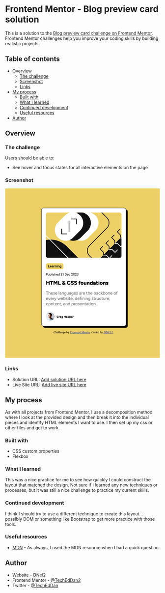 # Frontend Mentor - Blog preview card solution

This is a solution to the [Blog preview card challenge on Frontend Mentor](https://www.frontendmentor.io/challenges/blog-preview-card-ckPaj01IcS). Frontend Mentor challenges help you improve your coding skills by building realistic projects. 

## Table of contents

- [Overview](#overview)
  - [The challenge](#the-challenge)
  - [Screenshot](#screenshot)
  - [Links](#links)
- [My process](#my-process)
  - [Built with](#built-with)
  - [What I learned](#what-i-learned)
  - [Continued development](#continued-development)
  - [Useful resources](#useful-resources)
- [Author](#author)

## Overview

### The challenge

Users should be able to:

- See hover and focus states for all interactive elements on the page

### Screenshot

![](./assets/Screenshot.png)

### Links

- Solution URL: [Add solution URL here](https://github.com/TechEdDan2/Blog-preview-card)
- Live Site URL: [Add live site URL here](https://your-live-site-url.com)

## My process

As with all projects from Frontend Mentor, I use a decomposition method where I look at the provided design and then break it into the individual pieces and identify HTML elements I want to use. I then set up my css or other files and get to work. 

### Built with

- CSS custom properties
- Flexbox

### What I learned

This was a nice practice for me to see how quickly I could construct the layout that matched the design. Not sure if I learned any new techniques or processes, but it was still a nice challenge to practice my current skills. 

### Continued development

I think I should try to use a different technique to create this layout... possibly DOM or something like Bootstrap to get more practice with those tools.  

### Useful resources

- [MDN](https://developer.mozilla.org/en-US/) - As always, I used the MDN resource when I had a quick question.

## Author

- Website - [DNel2](https://github.com/TechEdDan2)
- Frontend Mentor - [@TechEdDan2](https://www.frontendmentor.io/profile/TechEdDan2)
- Twitter - [@TechEdDan](https://twitter.com/TechEdDan)

